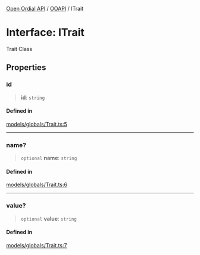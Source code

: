 [Open Ordial API](../../README.md) / [OOAPI](../README.md) / ITrait

# Interface: ITrait

Trait Class

## Properties

### id

> **id**: `string`

#### Defined in

[models/globals/Trait.ts:5](https://github.com/sagaverse-io/SagaverseOrdinalAPI/blob/90d228bc8061a836e19a66b3b1e83f3192c2e482/src/models/globals/Trait.ts#L5)

***

### name?

> `optional` **name**: `string`

#### Defined in

[models/globals/Trait.ts:6](https://github.com/sagaverse-io/SagaverseOrdinalAPI/blob/90d228bc8061a836e19a66b3b1e83f3192c2e482/src/models/globals/Trait.ts#L6)

***

### value?

> `optional` **value**: `string`

#### Defined in

[models/globals/Trait.ts:7](https://github.com/sagaverse-io/SagaverseOrdinalAPI/blob/90d228bc8061a836e19a66b3b1e83f3192c2e482/src/models/globals/Trait.ts#L7)
